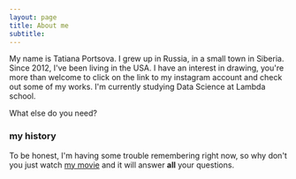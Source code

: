 ```yaml
---
layout: page
title: About me
subtitle: 
---
```


My name is Tatiana Portsova. I grew up in Russia, in a small town in Siberia. Since 2012, I've been living in the USA.
I have an interest in drawing, you're more than welcome to click on the link to my instagram account and check out some of my works.
I'm currently studying Data Science at Lambda school.

What else do you need?

### my history

To be honest, I'm having some trouble remembering right now, so why don't you just watch [my movie](http://en.wikipedia.org/wiki/The_Princess_Bride_%28film%29) and it will answer **all** your questions.
